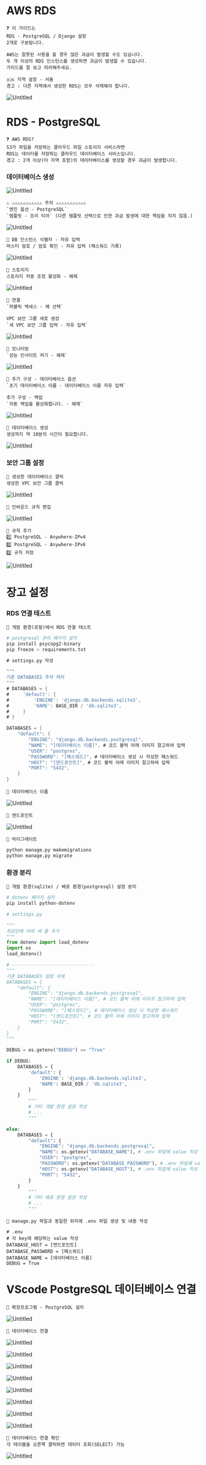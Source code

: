 # AWS RDS

```
❓ 이 가이드는
RDS - PostgreSQL / Django 설정 
2개로 구분됩니다.

AWS는 잘못된 사용을 할 경우 많은 과금이 발생할 수도 있습니다.
두 개 이상의 RDS 인스턴스를 생성하면 과금이 발생할 수 있습니다.
가이드를 잘 보고 따라해주세요.
```

```
🇰🇷 지역 설정 - 서울
경고 : 다른 지역에서 생성한 RDS는 모두 삭제해야 합니다.
```

![Untitled](./AWS%20RDS/Untitled.png)

# RDS - PostgreSQL

```
❓ AWS RDS?
S3가 파일을 저장하는 클라우드 파일 스토리지 서비스라면
RDS는 데이터를 저장하는 클라우드 데이터베이스 서비스입니다.
경고 : 2개 이상(타 지역 포함)의 데이터베이스를 생성할 경우 과금이 발생합니다.
```

### 데이터베이스 생성

![Untitled](./AWS%20RDS/Untitled%201.png)

```
⚠️ ⚠️⚠️⚠️⚠️⚠️⚠️⚠️⚠️⚠️⚠️⚠️ 주의 ⚠️⚠️⚠️⚠️⚠️⚠️⚠️⚠️⚠️⚠️⚠️
`엔진 옵션 - PostgreSQL`
`템플릿 - 프리 티어` (다른 템플릿 선택으로 인한 과금 발생에 대한 책임을 지지 않음.)
```

![Untitled](./AWS%20RDS/Untitled%202.png)

```
📌 DB 인스턴스 식별자 - 자유 입력
마스터 암호 / 암호 확인 - 자유 입력 (패스워드 기록)
```

![Untitled](./AWS%20RDS/Untitled%203.png)

```
📌 스토리지
스토리지 자동 조정 활성화 - 해제
```

![Untitled](./AWS%20RDS/Untitled%204.png)

```
📌 연결
`퍼블릭 액세스 - 예 선택`

VPC 보안 그룹 새로 생성
`새 VPC 보안 그룹 입력 - 자유 입력`
```

![Untitled](./AWS%20RDS/Untitled%205.png)

```
📌 모니터링 
`성능 인사이트 켜기 - 해제`
```

![Untitled](./AWS%20RDS/Untitled%206.png)

```
📌 추가 구성 - 데이터베이스 옵션
`초기 데이터베이스 이름 - 데이터베이스 이름 자유 입력`

추가 구성 - 백업
`자동 백업을 활성화합니다. - 해제`
```

![Untitled](./AWS%20RDS/Untitled%207.png)

```
📌 데이터베이스 생성
생성까지 약 10분의 시간이 필요합니다.
```

![Untitled](./AWS%20RDS/Untitled%208.png)

### 보안 그룹 설정

```
📌 생성한 데이터베이스 클릭
생성한 VPC 보안 그룹 클릭
```

![Untitled](./AWS%20RDS/Untitled%209.png)

```
📌 인바운드 규칙 편집
```

![Untitled](./AWS%20RDS/Untitled%2010.png)

```
📌 규칙 추가
1️⃣ PostgreSQL - Anywhere-IPv4
2️⃣ PostgreSQL - Anywhere-IPv6
3️⃣ 규칙 저장
```

![Untitled](./AWS%20RDS/Untitled%2011.png)

# 장고 설정

### RDS 연결 테스트

```
📌 개발 환경(로컬)에서 RDS 연결 테스트
```

```bash
# postgresql 관리 패키지 설치
pip install psycopg2-binary
pip freeze > requirements.txt
```

```dart
# settings.py 작성

"""
기존 DATABASES 주석 처리
"""
# DATABASES = {
#     'default': {
#         'ENGINE': 'django.db.backends.sqlite3',
#         'NAME': BASE_DIR / 'db.sqlite3',
#     }
# }

DATABASES = {
    "default": {
        "ENGINE": "django.db.backends.postgresql",
        "NAME": "[데이터베이스 이름]", # 코드 블럭 아래 이미지 참고하여 입력
        "USER": "postgres",
        "PASSWORD": "[패스워드]", # 데이터베이스 생성 시 작성한 패스워드
        "HOST": "[엔드포인트]", # 코드 블럭 아래 이미지 참고하여 입력
        "PORT": "5432",
    }
}
```

```
📌 데이터베이스 이름
```

![Untitled](./AWS%20RDS/Untitled%2012.png)

```
📌 엔드포인트
```

![Untitled](./AWS%20RDS/Untitled%2013.png)

```
📌 마이그레이트
```

```python
python manage.py makemigrations
python manage.py migrate
```

### 환경 분리

```
📌 개발 환경(sqlite) / 배포 환경(postgresql) 설정 분리
```

```bash
# dotenv 패키지 설치
pip install python-dotenv
```

```python
# settings.py

"""
최상단에 아래 세 줄 추가
"""
from dotenv import load_dotenv
import os
load_dotenv()

# ------------------------------
"""
기존 DATABASES 설정 삭제
DATABASES = {
    "default": {
        "ENGINE": "django.db.backends.postgresql",
        "NAME": "[데이터베이스 이름]", # 코드 블럭 아래 이미지 참고하여 입력
        "USER": "postgres",
        "PASSWORD": "[패스워드]", # 데이터베이스 생성 시 작성한 패스워드
        "HOST": "[엔드포인트]", # 코드 블럭 아래 이미지 참고하여 입력
        "PORT": "5432",
    }
}
"""

DEBUG = os.getenv("DEBUG") == "True"

if DEBUG:
    DATABASES = {
        'default': {
            'ENGINE': 'django.db.backends.sqlite3',
            'NAME': BASE_DIR / 'db.sqlite3',
        }
    }
		"""
		# 기타 개발 환경 설정 작성
		# ...
		"""

else:
    DATABASES = {
        "default": {
            "ENGINE": "django.db.backends.postgresql",
            "NAME": os.getenv("DATABASE_NAME"), # .env 파일에 value 작성
            "USER": "postgres",
            "PASSWORD": os.getenv("DATABASE_PASSWORD"), # .env 파일에 value 작성
            "HOST": os.getenv("DATABASE_HOST"), # .env 파일에 value 작성
            "PORT": "5432",
        }
    }
		"""
		# 기타 배포 환경 설정 작성
		# ...
		"""

```

```
📌 manage.py 파일과 동일한 위치에 .env 파일 생성 및 내용 작성
```

```
# .env
# 각 key에 해당하는 value 작성
DATABASE_HOST = [엔드포인트]
DATABASE_PASSWORD = [패스워드]
DATABASE_NAME = [데이터베이스 이름]
DEBUG = True
```

# VScode PostgreSQL 데이터베이스 연결

```
📌 확장프로그램 - PostgreSQL 설치
```

![Untitled](./AWS%20RDS/Untitled%2014.png)

```
📌 데이터베이스 연결
```

![Untitled](./AWS%20RDS/Untitled%2015.png)

![Untitled](./AWS%20RDS/Untitled%2016.png)

![Untitled](./AWS%20RDS/Untitled%2017.png)

![Untitled](./AWS%20RDS/Untitled%2018.png)

![Untitled](./AWS%20RDS/Untitled%2019.png)

![Untitled](./AWS%20RDS/Untitled%2020.png)

![Untitled](./AWS%20RDS/Untitled%2021.png)

![Untitled](./AWS%20RDS/Untitled%2022.png)

```
📌 데이터베이스 연결 확인
각 테이블을 오른쪽 클릭하면 데이터 조회(SELECT) 가능
```

![Untitled](./AWS%20RDS/Untitled%2023.png)